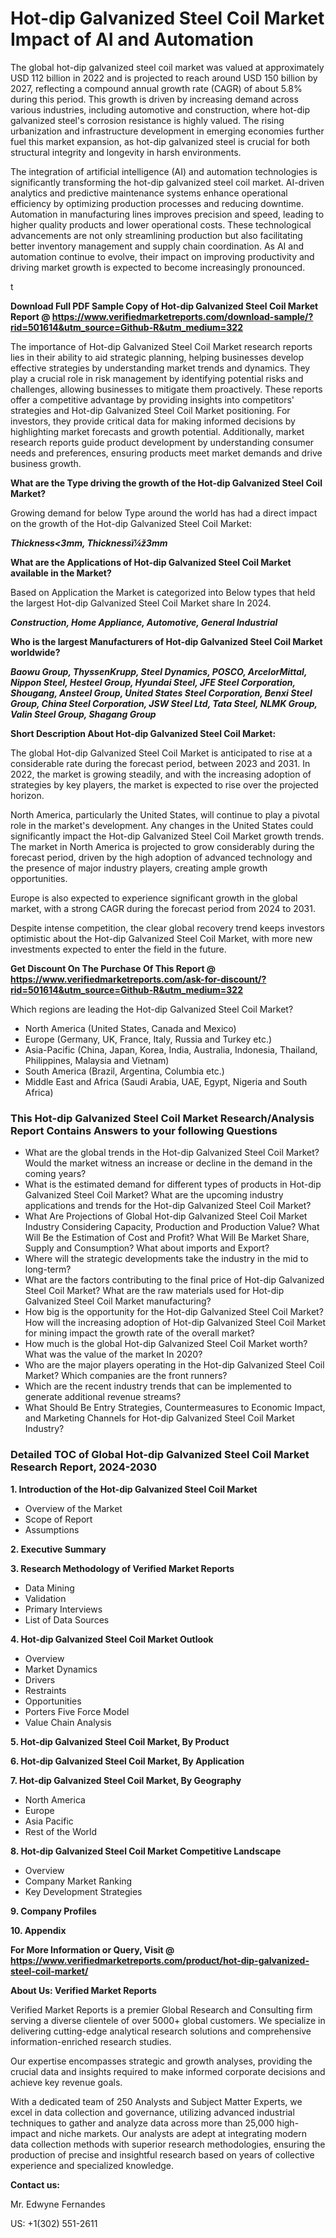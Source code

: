 <meta name="title" content="Global  Hot-dip Galvanized Steel Coil Market Impact of AI and Automation"><meta name="description" content="  The global hot-dip galvanized steel coil market was valued at approximately USD 112 billion in 2022 and is projected to reach around USD 150 billion by 2027, reflect"><meta name="title" content=" Hot-dip Galvanized Steel Coil Market Size, Share, Scope, Trends, Growth, Opportunities, Analysis, Forecast"> <h1>Hot-dip Galvanized Steel Coil Market Impact of AI and Automation</h1> <p>The global hot-dip galvanized steel coil market was valued at approximately USD 112 billion in 2022 and is projected to reach around USD 150 billion by 2027, reflecting a compound annual growth rate (CAGR) of about 5.8% during this period. This growth is driven by increasing demand across various industries, including automotive and construction, where hot-dip galvanized steel's corrosion resistance is highly valued. The rising urbanization and infrastructure development in emerging economies further fuel this market expansion, as hot-dip galvanized steel is crucial for both structural integrity and longevity in harsh environments.</p> <p>The integration of artificial intelligence (AI) and automation technologies is significantly transforming the hot-dip galvanized steel coil market. AI-driven analytics and predictive maintenance systems enhance operational efficiency by optimizing production processes and reducing downtime. Automation in manufacturing lines improves precision and speed, leading to higher quality products and lower operational costs. These technological advancements are not only streamlining production but also facilitating better inventory management and supply chain coordination. As AI and automation continue to evolve, their impact on improving productivity and driving market growth is expected to become increasingly pronounced.</p> t</p><p id="" class=""><strong>Download Full PDF Sample Copy of Hot-dip Galvanized Steel Coil Market Report @ <a href="https://www.verifiedmarketreports.com/download-sample/?rid=501614&utm_source=Github-R&utm_medium=322" target="_blank">https://www.verifiedmarketreports.com/download-sample/?rid=501614&utm_source=Github-R&utm_medium=322</a></strong></p><p>The importance of&nbsp;Hot-dip Galvanized Steel Coil Market research reports lies in their ability to aid strategic planning, helping businesses develop effective strategies by understanding market trends and dynamics. They play a crucial role in risk management by identifying potential risks and challenges, allowing businesses to mitigate them proactively. These reports offer a competitive advantage by providing insights into competitors' strategies and Hot-dip Galvanized Steel Coil Market positioning. For investors, they provide critical data for making informed decisions by highlighting market forecasts and growth potential. Additionally, market research reports guide product development by understanding consumer needs and preferences, ensuring products meet market demands and drive business growth.</p><p><strong>What are the&nbsp;Type driving the growth of the Hot-dip Galvanized Steel Coil Market?</strong></p><p id="" class="">Growing demand for below Type around the world has had a direct impact on the growth of the Hot-dip Galvanized Steel Coil Market:</p><em><strong>Thickness<3mm, Thicknessï¼ž3mm</strong></em></p><strong>What are the&nbsp;Applications&nbsp;of Hot-dip Galvanized Steel Coil Market available in the Market?</strong></p><p id="" class="">Based on Application the Market is categorized into Below types that held the largest Hot-dip Galvanized Steel Coil Market share In 2024.</p><em><strong>Construction, Home Appliance, Automotive, General Industrial</strong></em></p><strong>Who is the largest Manufacturers of Hot-dip Galvanized Steel Coil Market worldwide?</strong></p><p><em><strong>Baowu Group, ThyssenKrupp, Steel Dynamics, POSCO, ArcelorMittal, Nippon Steel, Hesteel Group, Hyundai Steel, JFE Steel Corporation, Shougang, Ansteel Group, United States Steel Corporation, Benxi Steel Group, China Steel Corporation, JSW Steel Ltd, Tata Steel, NLMK Group, Valin Steel Group, Shagang Group</strong></em></p><p id="" class=""><strong>Short Description About Hot-dip Galvanized Steel Coil Market:</strong></p><p>The global Hot-dip Galvanized Steel Coil Market is anticipated to rise at a considerable rate during the forecast period, between 2023 and 2031. In 2022, the market is growing steadily, and with the increasing adoption of strategies by key players, the market is expected to rise over the projected horizon.</p><p>North America, particularly the United States, will continue to play a pivotal role in the market's development. Any changes in the United States could significantly impact the Hot-dip Galvanized Steel Coil Market growth trends. The market in North America is projected to grow considerably during the forecast period, driven by the high adoption of advanced technology and the presence of major industry players, creating ample growth opportunities.</p><p>Europe is also expected to experience significant growth in the global market, with a strong CAGR during the forecast period from 2024 to 2031.</p><p>Despite intense competition, the clear global recovery trend keeps investors optimistic about the Hot-dip Galvanized Steel Coil Market, with more new investments expected to enter the field in the future.</p><p id="" class=""><strong>Get Discount On The Purchase Of This Report @ <a href="https://www.verifiedmarketreports.com/ask-for-discount/?rid=501614&utm_source=Github-R&utm_medium=322" target="_blank">https://www.verifiedmarketreports.com/ask-for-discount/?rid=501614&utm_source=Github-R&utm_medium=322</a></strong></p>Which regions are leading the Hot-dip Galvanized Steel Coil Market?</p><ul><li>North America (United States, Canada and Mexico)</li><li>Europe (Germany, UK, France, Italy, Russia and Turkey etc.)</li><li>Asia-Pacific (China, Japan, Korea, India, Australia, Indonesia, Thailand, Philippines, Malaysia and Vietnam)</li><li>South America (Brazil, Argentina, Columbia etc.)</li><li>Middle East and Africa (Saudi Arabia, UAE, Egypt, Nigeria and South Africa)</li></ul><h3 id="" class="">This Hot-dip Galvanized Steel Coil Market Research/Analysis Report Contains Answers to your following Questions</h3><ul><li>What are the global trends in the Hot-dip Galvanized Steel Coil Market? Would the market witness an increase or decline in the demand in the coming years?</li><li>What is the estimated demand for different types of products in Hot-dip Galvanized Steel Coil Market? What are the upcoming industry applications and trends for the Hot-dip Galvanized Steel Coil Market?</li><li>What Are Projections of Global Hot-dip Galvanized Steel Coil Market Industry Considering Capacity, Production and Production Value? What Will Be the Estimation of Cost and Profit? What Will Be Market Share, Supply and Consumption? What about imports and Export?</li><li>Where will the strategic developments take the industry in the mid to long-term?</li><li>What are the factors contributing to the final price of Hot-dip Galvanized Steel Coil Market? What are the raw materials used for Hot-dip Galvanized Steel Coil Market manufacturing?</li><li>How big is the opportunity for the Hot-dip Galvanized Steel Coil Market? How will the increasing adoption of Hot-dip Galvanized Steel Coil Market for mining impact the growth rate of the overall market?</li><li>How much is the global Hot-dip Galvanized Steel Coil Market worth? What was the value of the market In 2020?</li><li>Who are the major players operating in the Hot-dip Galvanized Steel Coil Market? Which companies are the front runners?</li><li>Which are the recent industry trends that can be implemented to generate additional revenue streams?</li><li>What Should Be Entry Strategies, Countermeasures to Economic Impact, and Marketing Channels for Hot-dip Galvanized Steel Coil Market Industry?</li></ul><h3 id="" class="">Detailed TOC of Global Hot-dip Galvanized Steel Coil Market Research Report, 2024-2030</h3><p id="" class=""><strong>1. Introduction of the Hot-dip Galvanized Steel Coil Market</strong></p><ul><li>Overview of the Market</li><li>Scope of Report</li><li>Assumptions</li></ul><p id="" class=""><strong>2. Executive Summary</strong></p><p id="" class=""><strong>3. Research Methodology of Verified Market Reports</strong></p><ul><li>Data Mining</li><li>Validation</li><li>Primary Interviews</li><li>List of Data Sources</li></ul><p id="" class=""><strong>4. Hot-dip Galvanized Steel Coil Market Outlook</strong></p><ul><li>Overview</li><li>Market Dynamics</li><li>Drivers</li><li>Restraints</li><li>Opportunities</li><li>Porters Five Force Model</li><li>Value Chain Analysis</li></ul><p id="" class=""><strong>5. Hot-dip Galvanized Steel Coil Market, By Product</strong></p><p id="" class=""><strong>6. Hot-dip Galvanized Steel Coil Market, By Application</strong></p><p id="" class=""><strong>7. Hot-dip Galvanized Steel Coil Market, By Geography</strong></p><ul><li>North America</li><li>Europe</li><li>Asia Pacific</li><li>Rest of the World</li></ul><p id="" class=""><strong>8. Hot-dip Galvanized Steel Coil Market Competitive Landscape</strong></p><ul><li>Overview</li><li>Company Market Ranking</li><li>Key Development Strategies</li></ul><p id="" class=""><strong>9. Company Profiles</strong></p><p id="" class=""><strong>10. Appendix</strong></p><p id="" class=""><strong>For More Information or Query, Visit @ <a href="https://www.verifiedmarketreports.com/product/hot-dip-galvanized-steel-coil-market/" target="_blank">https://www.verifiedmarketreports.com/product/hot-dip-galvanized-steel-coil-market/</a></strong></p><p id="" class=""><strong>About Us: Verified Market Reports</strong></p><p id="" class="">Verified Market Reports is a premier Global Research and Consulting firm serving a diverse clientele of over 5000+ global customers. We specialize in delivering cutting-edge analytical research solutions and comprehensive information-enriched research studies.</p><p id="" class="">Our expertise encompasses strategic and growth analyses, providing the crucial data and insights required to make informed corporate decisions and achieve key revenue goals.</p><p id="" class="">With a dedicated team of 250 Analysts and Subject Matter Experts, we excel in data collection and governance, utilizing advanced industrial techniques to gather and analyze data across more than 25,000 high-impact and niche markets. Our analysts are adept at integrating modern data collection methods with superior research methodologies, ensuring the production of precise and insightful research based on years of collective experience and specialized knowledge.</p><p id="" class=""><strong>Contact us:</strong></p><p id="" class="">Mr. Edwyne Fernandes</p><p id="" class="">US: +1(302) 551-2611</p>